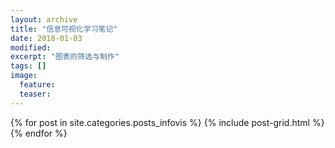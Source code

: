 ```yaml
---
layout: archive
title: "信息可视化学习笔记"
date: 2018-01-03
modified:
excerpt: "图表的筛选与制作"
tags: []
image: 
  feature:
  teaser:
---
```




<div class="tiles">
{% for post in site.categories.posts_infovis %}
  {% include post-grid.html %}
{% endfor %}
</div><!-- /.tiles 把所有categories 有 posts_infovis 的列出來-->
